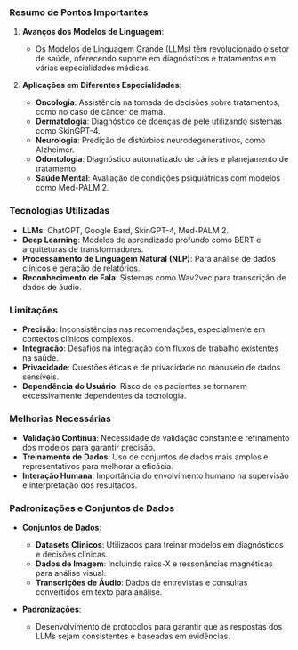 ### Resumo de Pontos Importantes

1. **Avanços dos Modelos de Linguagem**:
    
    - Os Modelos de Linguagem Grande (LLMs) têm revolucionado o setor de saúde, oferecendo suporte em diagnósticos e tratamentos em várias especialidades médicas.
2. **Aplicações em Diferentes Especialidades**:
    
    - **Oncologia**: Assistência na tomada de decisões sobre tratamentos, como no caso de câncer de mama.
    - **Dermatologia**: Diagnóstico de doenças de pele utilizando sistemas como SkinGPT-4.
    - **Neurologia**: Predição de distúrbios neurodegenerativos, como Alzheimer.
    - **Odontologia**: Diagnóstico automatizado de cáries e planejamento de tratamento.
    - **Saúde Mental**: Avaliação de condições psiquiátricas com modelos como Med-PALM 2.

### Tecnologias Utilizadas

- **LLMs**: ChatGPT, Google Bard, SkinGPT-4, Med-PALM 2.
- **Deep Learning**: Modelos de aprendizado profundo como BERT e arquiteturas de transformadores.
- **Processamento de Linguagem Natural (NLP)**: Para análise de dados clínicos e geração de relatórios.
- **Reconhecimento de Fala**: Sistemas como Wav2vec para transcrição de dados de áudio.

### Limitações

- **Precisão**: Inconsistências nas recomendações, especialmente em contextos clínicos complexos.
- **Integração**: Desafios na integração com fluxos de trabalho existentes na saúde.
- **Privacidade**: Questões éticas e de privacidade no manuseio de dados sensíveis.
- **Dependência do Usuário**: Risco de os pacientes se tornarem excessivamente dependentes da tecnologia.

### Melhorias Necessárias

- **Validação Contínua**: Necessidade de validação constante e refinamento dos modelos para garantir precisão.
- **Treinamento de Dados**: Uso de conjuntos de dados mais amplos e representativos para melhorar a eficácia.
- **Interação Humana**: Importância do envolvimento humano na supervisão e interpretação dos resultados.

### Padronizações e Conjuntos de Dados

- **Conjuntos de Dados**:
    
    - **Datasets Clinicos**: Utilizados para treinar modelos em diagnósticos e decisões clínicas.
    - **Dados de Imagem**: Incluindo raios-X e ressonâncias magnéticas para análise visual.
    - **Transcrições de Áudio**: Dados de entrevistas e consultas convertidos em texto para análise.
- **Padronizações**:
    
    - Desenvolvimento de protocolos para garantir que as respostas dos LLMs sejam consistentes e baseadas em evidências.